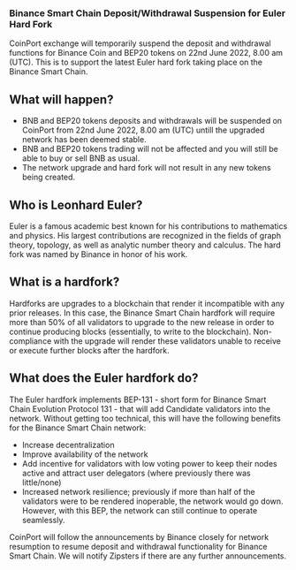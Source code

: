 ﻿### Binance Smart Chain Deposit/Withdrawal Suspension for Euler Hard Fork

CoinPort exchange will temporarily suspend the deposit and withdrawal functions for Binance Coin and BEP20 tokens on 22nd June 2022, 8.00 am (UTC). This is to support the latest Euler hard fork taking place on the Binance Smart Chain.

## What will happen?
<ul>
<li>BNB and BEP20 tokens deposits and withdrawals will be suspended on CoinPort from 22nd June 2022, 8.00 am (UTC) untill the upgraded network has been deemed stable.</li>
<li>BNB and BEP20 tokens trading will not be affected and you will still be able to buy or sell BNB as usual.</li>
<li>The network upgrade and hard fork will not result in any new tokens being created.</li>
</ul>

## Who is Leonhard Euler?
Euler is a famous academic best known for his contributions to mathematics and physics. His largest contributions are recognized in the fields of graph theory, topology, as well as analytic number theory and calculus. The hard fork was named by Binance in honor of his work.

## What is a hardfork?
Hardforks are upgrades to a blockchain that render it incompatible with any prior releases. In this case, the Binance Smart Chain hardfork will require more than 50% of all validators to upgrade to the new release in order to continue producing blocks (essentially, to write to the blockchain). Non-compliance with the upgrade will render these validators unable to receive or execute further blocks after the hardfork.

## What does the Euler hardfork do?
The Euler hardfork implements BEP-131 - short form for Binance Smart Chain Evolution Protocol 131 - that will add Candidate validators into the network. Without getting too technical, this will have the following benefits for the Binance Smart Chain network:
<ul>
<li>Increase decentralization</li>
<li>Improve availability of the network</li>
<li>Add incentive for validators with low voting power to keep their nodes active and attract user delegators (where previously there was little/none)</li>
<li>Increased network resilience; previously if more than half of the validators were to be rendered inoperable, the network would go down. However, with this BEP, the network can still continue to operate seamlessly.</li>
</ul>
CoinPort will follow the announcements by Binance closely for network resumption to resume deposit and withdrawal functionality for Binance Smart Chain. We will notify Zipsters if there are any further announcements.
